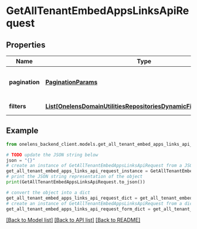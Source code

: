 # GetAllTenantEmbedAppsLinksApiRequest


## Properties

Name | Type | Description | Notes
------------ | ------------- | ------------- | -------------
**pagination** | [**PaginationParams**](PaginationParams.md) | Pagination parameters for the request. | [optional] 
**filters** | [**List[OnelensDomainUtilitiesRepositoriesDynamicFiltersFilterCriteria]**](OnelensDomainUtilitiesRepositoriesDynamicFiltersFilterCriteria.md) | Filters to be applied | 

## Example

```python
from onelens_backend_client.models.get_all_tenant_embed_apps_links_api_request import GetAllTenantEmbedAppsLinksApiRequest

# TODO update the JSON string below
json = "{}"
# create an instance of GetAllTenantEmbedAppsLinksApiRequest from a JSON string
get_all_tenant_embed_apps_links_api_request_instance = GetAllTenantEmbedAppsLinksApiRequest.from_json(json)
# print the JSON string representation of the object
print(GetAllTenantEmbedAppsLinksApiRequest.to_json())

# convert the object into a dict
get_all_tenant_embed_apps_links_api_request_dict = get_all_tenant_embed_apps_links_api_request_instance.to_dict()
# create an instance of GetAllTenantEmbedAppsLinksApiRequest from a dict
get_all_tenant_embed_apps_links_api_request_form_dict = get_all_tenant_embed_apps_links_api_request.from_dict(get_all_tenant_embed_apps_links_api_request_dict)
```
[[Back to Model list]](../README.md#documentation-for-models) [[Back to API list]](../README.md#documentation-for-api-endpoints) [[Back to README]](../README.md)


